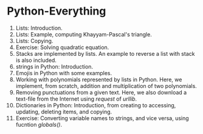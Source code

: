 # Python-Everything

1) Lists: Introduction.
2) Lists: Example, computing Khayyam-Pascal's triangle.
3) Lists: Copying.
4) Exercise: Solving quadratic equation.
5) Stacks are implemented by lists. An example to reverse a list with stack is also included.
6) strings in Python: Introduction.
7) Emojis in Python with some examples.
8) Working with polynomials represented by lists in Python. Here, we implement, from scratch, addition and multiplication of two polynomials.
9) Removing punctuations from a given text. Here, we also download a text-file from the Internet using *request* of *urllib*.
10) Dictionaries in Python: Introduction, from creating to accessing, updating, deleting items, and copying.
11) Exercise: Converting variable names to strings, and vice versa, using fucntion *globals()*.

